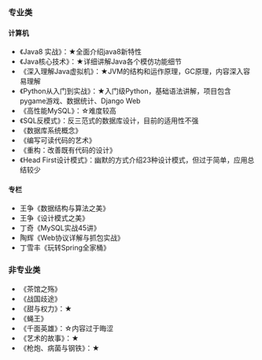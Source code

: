 



### 专业类

#### 计算机

- 《Java8 实战》：★全面介绍java8新特性
- 《Java核心技术》：★详细讲解Java各个模仿功能细节
- 《深入理解Java虚拟机》：★JVM的结构和运作原理，GC原理，内容深入容易理解
- 《Python从入门到实战》：★入门级Python，基础语法讲解，项目包含pygame游戏、数据统计、Django Web
- 《高性能MySQL》：☆难度较高
- 《SQL反模式》：反三范式的数据库设计，目前的适用性不强
- 《数据库系统概念》
- 《编写可读代码的艺术》
- 《重构：改善既有代码的设计》
- 《Head First设计模式》：幽默的方式介绍23种设计模式，但过于简单，应用总结较少





#### 专栏

- 王争《数据结构与算法之美》
- 王争《设计模式之美》
- 丁奇《MySQL实战45讲》
- 陶辉《Web协议详解与抓包实战》
- 丁雪丰《玩转Spring全家桶》



### 非专业类

- 《茶馆之殇》
- 《战国歧途》
- 《甜与权力》：★
- 《蝇王》
- 《千面英雄》：☆内容过于晦涩
- 《艺术的故事》：★
- 《枪炮、病菌与钢铁》：★



